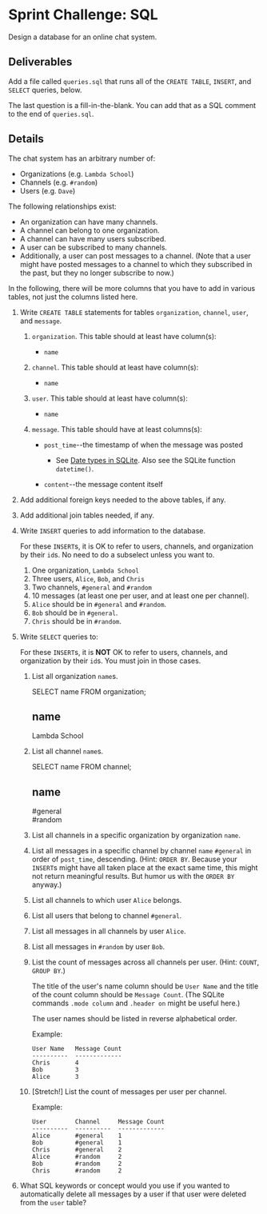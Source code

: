 # Sprint Challenge: SQL

Design a database for an online chat system.

## Deliverables

Add a file called `queries.sql` that runs all of the `CREATE TABLE`,
`INSERT`, and `SELECT` queries, below.

The last question is a fill-in-the-blank. You can add that as a SQL
comment to the end of `queries.sql`.

## Details

The chat system has an arbitrary number of:

* Organizations (e.g. `Lambda School`)
* Channels (e.g. `#random`)
* Users (e.g. `Dave`)

The following relationships exist:

* An organization can have many channels.
* A channel can belong to one organization.
* A channel can have many users subscribed.
* A user can be subscribed to many channels.
* Additionally, a user can post messages to a channel. (Note that a user might have
posted messages to a channel to which they subscribed in the past, but they no
longer subscribe to now.)

In the following, there will be more columns that you have to add in
various tables, not just the columns listed here.

1. Write `CREATE TABLE` statements for tables `organization`, `channel`, `user`,
   and `message`.

   1. `organization`. This table should at least have column(s):
      * `name`

   2. `channel`. This table should at least have column(s):
      * `name`

   3. `user`. This table should at least have column(s):
      * `name`

   4. `message`. This table should have at least columns(s):

      * `post_time`--the timestamp of when the message was posted
        * See [Date types in
          SQLite](https://www.sqlite.org/datatype3.html#date_and_time_datatype).
          Also see the SQLite function `datetime()`.

      * `content`--the message content itself

2. Add additional foreign keys needed to the above tables, if any.

3. Add additional join tables needed, if any.

4. Write `INSERT` queries to add information to the database.

   For these `INSERT`s, it is OK to refer to users, channels, and organization
   by their `id`s. No need to do a subselect unless you want to.

   1. One organization, `Lambda School`
   2. Three users, `Alice`, `Bob`, and `Chris`
   3. Two channels, `#general` and `#random`
   4. 10 messages (at least one per user, and at least one per channel).
   5. `Alice` should be in `#general` and `#random`.
   6. `Bob` should be in `#general`.
   7. `Chris` should be in `#random`.

5. Write `SELECT` queries to:

   For these `INSERT`s, it is **NOT** OK to refer to users, channels, and
   organization by their `id`s. You must join in those cases.

   1. List all organization `name`s.
   
      SELECT name FROM organization;

      name         
      -------------
      Lambda School

   2. List all channel `name`s.

      SELECT name FROM channel;

      name      
      ----------
      #general  
      #random 

   3. List all channels in a specific organization by organization `name`.

   4. List all messages in a specific channel by channel `name` `#general` in
      order of `post_time`, descending. (Hint: `ORDER BY`. Because your
      `INSERT`s might have all taken place at the exact same time, this might
      not return meaningful results. But humor us with the `ORDER BY` anyway.)

   5. List all channels to which user `Alice` belongs.

   6. List all users that belong to channel `#general`.

   7. List all messages in all channels by user `Alice`.

   8. List all messages in `#random` by user `Bob`.

   9. List the count of messages across all channels per user. (Hint:
      `COUNT`, `GROUP BY`.)
      
      The title of the user's name column should be `User Name` and the title of
      the count column should be `Message Count`. (The SQLite commands
	  `.mode column` and `.header on` might be useful here.)

      The user names should be listed in reverse alphabetical order.
      
      Example:

      ```
      User Name   Message Count
      ----------  -------------
      Chris       4
      Bob         3
      Alice       3
      ```

   10. [Stretch!] List the count of messages per user per channel.

       Example:

       ```
       User        Channel     Message Count
       ----------  ----------  -------------
       Alice       #general    1
       Bob         #general    1
       Chris       #general    2
       Alice       #random     2
       Bob         #random     2
       Chris       #random     2
       ```

6. What SQL keywords or concept would you use if you wanted to automatically
   delete all messages by a user if that user were deleted from the `user`
   table?
